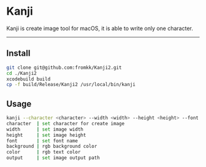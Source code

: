 # Kanji

Kanji is create image tool for macOS, it is able to write only one character.

---

## Install

```bash
git clone git@github.com:fromkk/Kanji2.git
cd ./Kanji2
xcodebuild build
cp -f build/Release/Kanji2 /usr/local/bin/kanji
```

## Usage

```bash
kanji --character <character> --width <width> --height <height> --font <font> --output <output> --background <background> --color <color>
character  | set character for create image
width      | set image width
height     | set image height
font       | set font name
background | rgb background color
color      | rgb text color
output     | set image output path
```

